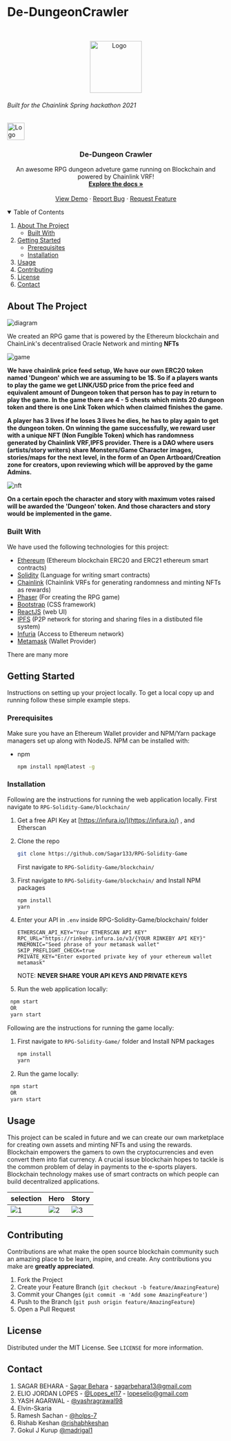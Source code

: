# De-DungeonCrawler

<!-- PROJECT LOGO -->
<br />
<p align="center">
  <a href="https://github.com/Sagar133/RPG-Solidity-Game">
    <img src="https://github.com/Sagar133/RPG-Solidity-Game/blob/master/blockchain/src/assets/Castle.png" alt="Logo" width="120" height="120">
  </a>
  <h6>Built for the Chainlink Spring hackathon 2021</h6>
  <img src="https://github.com/Sagar133/RPG-Solidity-Game/blob/elio-blockchain/blockchain/src/assets/chainlink.png" alt="Logo" width="40" height="40">



  <h3 align="center">De-Dungeon Crawler</h3>

  <p align="center">
    An awesome RPG dungeon adveture game running on Blockchain and powered by Chainlink VRF!
    <br />
    <a href="https://github.com/Sagar133/RPG-Solidity-Game"><strong>Explore the docs »</strong></a>
    <br />
    <br />
    <a href="https://github.com/Sagar133/RPG-Solidity-Game">View Demo</a>
    ·
    <a href="https://github.com/Sagar133/RPG-Solidity-Game/issues">Report Bug</a>
    ·
    <a href="https://github.com/Sagar133/RPG-Solidity-Game/issues">Request Feature</a>
  </p>
</p>



<!-- TABLE OF CONTENTS -->
<details open="open">
  <summary>Table of Contents</summary>
  <ol>
    <li>
      <a href="#about-the-project">About The Project</a>
      <ul>
        <li><a href="#built-with">Built With</a></li>
      </ul>
    </li>
    <li>
      <a href="#getting-started">Getting Started</a>
      <ul>
        <li><a href="#prerequisites">Prerequisites</a></li>
        <li><a href="#installation">Installation</a></li>
      </ul>
    </li>
    <li><a href="#usage">Usage</a></li>
    <li><a href="#contributing">Contributing</a></li>
    <li><a href="#license">License</a></li>
    <li><a href="#contact">Contact</a></li>
  </ol>
</details>



<!-- ABOUT THE PROJECT -->
## About The Project

![diagram](https://github.com/Sagar133/RPG-Solidity-Game/blob/elio-blockchain/blockchain/src/assets/diagram.jpg)

We created an RPG game that is powered by the Ethereum blockchain and ChainLink's decentralised Oracle Network and minting **NFTs** 

![game](https://github.com/Sagar133/RPG-Solidity-Game/blob/elio-blockchain/blockchain/src/assets/gamescreen.png)


**We have chainlink price feed setup, We have our own ERC20 token named 'Dungeon' which we are assuming to be 1$. So if a players wants to play the game we get LINK/USD price from the price feed and equivalent amount of Dungeon token that person has to pay in return to play the game. In the game there are 4 - 5 chests which mints 20 dungeon token and there is one Link Token which when claimed finishes the game.**

**A player has 3 lives if he loses 3 lives he dies, he has to play again to get the dungeon token. On winning the game successfully, we reward user with a unique NFT (Non Fungible Token) which has randomness generated by Chainlink VRF,IPFS provider. There is a DAO where users (artists/story writers) share Monsters/Game Character images, stories/maps for the next level, in the form of an Open Artboard/Creation zone for creators, upon reviewing which will be approved by the game Admins.**


![nft](https://github.com/Sagar133/RPG-Solidity-Game/blob/elio-blockchain/blockchain/src/assets/nft.png)

**On a certain epoch the character and story with maximum votes raised will be awarded the 'Dungeon' token. And those characters and story would be implemented in the game.**


### Built With
We have used the following technologies for this project:
* [Ethereum](https://ethereum.org/en/) (Ethereum blockchain ERC20 and ERC21 ethereum smart contracts)
* [Solidity](https://docs.soliditylang.org/en/v0.8.3/) (Language for writing smart contracts)
* [Chainlink](https://chain.link/) (Chainlink VRFs for generating randomness and minting NFTs as rewards)
* [Phaser](https://phaser.io/) (For creating the RPG game)
* [Bootstrap](https://getbootstrap.com) (CSS framework)
* [ReactJS](https://reactjs.org/) (web UI)
* [IPFS](https://ipfs.io/) (P2P network for storing and sharing files in a distibuted file system)
* [Infuria](https://infura.io/)  (Access to Ethereum network)
* [Metamask](https://metamask.io) (Wallet Provider)

There are many more


<!-- GETTING STARTED -->
## Getting Started

Instructions on setting up your project locally.
To get a local copy up and running follow these simple example steps.

### Prerequisites

Make sure you have an Ethereum Wallet provider and NPM/Yarn package managers set up along with NodeJS. NPM can be installed with:
* npm
  ```sh
  npm install npm@latest -g
  ```

### Installation

Following are the instructions for running the web application locally. First navigate to `RPG-Solidity-Game/blockchain/`

1. Get a free API Key at [https://infura.io/](https://infura.io/) , and Etherscan
2. Clone the repo
   ```sh
   git clone https://github.com/Sagar133/RPG-Solidity-Game
   ```
   First navigate to `RPG-Solidity-Game/blockchain/`
3. First navigate to `RPG-Solidity-Game/blockchain/` and Install NPM packages
   ```sh
   npm install
   yarn
   ```
4. Enter your API in `.env` inside 
RPG-Solidity-Game/blockchain/ folder

   ```JS
   ETHERSCAN_API_KEY="Your ETHERSCAN API KEY"
   RPC_URL="https://rinkeby.infura.io/v3/{YOUR RINKEBY API KEY}"
   MNEMONIC="Seed phrase of your metamask wallet"
   SKIP_PREFLIGHT_CHECK=true
   PRIVATE_KEY="Enter exported private key of your ethereum wallet metamask"
   ```
   
   NOTE: **NEVER SHARE YOUR API KEYS AND PRIVATE KEYS**
   
 5. Run the web application locally:
  ```sh
   npm start
   OR
   yarn start
   ```  

Following are the instructions for running the game locally:
1. First navigate to `RPG-Solidity-Game/` folder and Install NPM packages
   ```sh
   npm install
   yarn
   ```
   
 2. Run the game locally:
  ```sh
   npm start
   OR
   yarn start
   ```  


<!-- USAGE EXAMPLES -->
## Usage

This project can be scaled in future and we can create our own marketplace for creating own assets and minting NFTs and using the rewards. Blockchain empowers the gamers to own the cryptocurrencies and even convert them into fiat currency. A crucial issue blockchain hopes to tackle is the common problem of delay in payments to the e-sports players. Blockchain technology makes use of smart contracts on which people can build decentralized applications.

| selection | Hero | Story | 
| --- | --- | --- | 
| ![1](https://github.com/Sagar133/RPG-Solidity-Game/blob/elio-blockchain/blockchain/src/assets/selection.png) | ![2](https://github.com/Sagar133/RPG-Solidity-Game/blob/elio-blockchain/blockchain/src/assets/heroes.png) | ![3](https://github.com/Sagar133/RPG-Solidity-Game/blob/elio-blockchain/blockchain/src/assets/story.png)|  |



<!-- CONTRIBUTING -->
## Contributing

Contributions are what make the open source blockchain community such an amazing place to be learn, inspire, and create. Any contributions you make are **greatly appreciated**.

1. Fork the Project
2. Create your Feature Branch (`git checkout -b feature/AmazingFeature`)
3. Commit your Changes (`git commit -m 'Add some AmazingFeature'`)
4. Push to the Branch (`git push origin feature/AmazingFeature`)
5. Open a Pull Request



<!-- LICENSE -->
## License

Distributed under the MIT License. See `LICENSE` for more information.



<!-- CONTACT -->
## Contact

1. SAGAR BEHARA - [Sagar Behara](https://www.linkedin.com/in/sagarbehara/) - sagarbehara13@gmail.com
2. ELIO JORDAN LOPES - [@Lopes_el17](https://twitter.com/Lopes_el17) - lopeselio@gmail.com
3. YASH AGARWAL - [@yashragrawal98](https://twitter.com/yashragrawal98)
4. Elvin-Skaria
5. Ramesh Sachan - [@holps-7](https://github.com/holps-7)
6. Rishab Keshan [@rishabhkeshan](https://github.com/rishabhkeshan)
7. Gokul J Kurup [@madrigal1](https://github.com/madrigal1)












